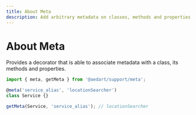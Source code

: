 ```yaml
---
title: About Meta
description: Add arbitrary metadata on classes, methods and properties.
---
```



# About Meta <Badge type="tip" text="Available since v0.6" vertical="middle" />

Provides a decorator that is able to associate metadata with a class, its methods and properties.

```js
import { meta, getMeta } from '@aedart/support/meta';

@meta('service_alias', 'locationSearcher')
class Service {}

getMeta(Service, 'service_alias'); // locationSearcher
```